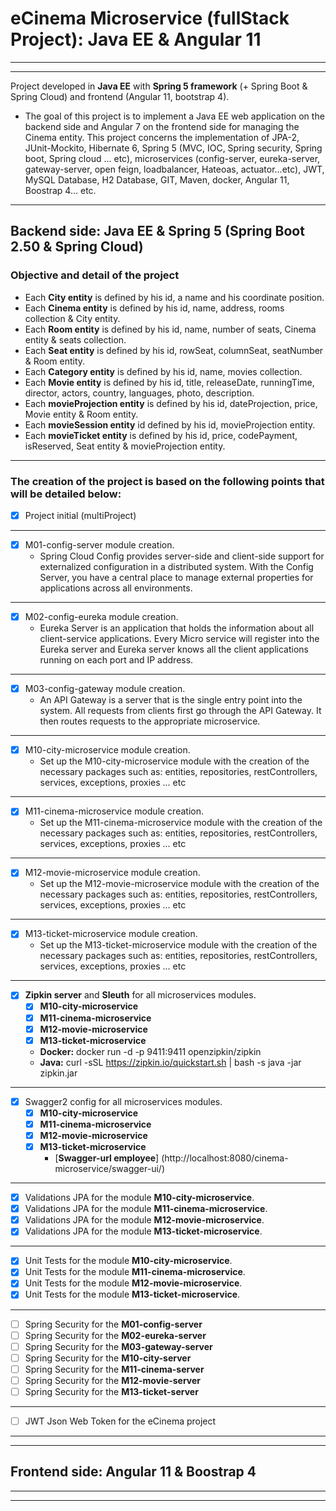 # eCinema Microservice (fullStack Project): Java EE & Angular 11

***
***
Project developed in **Java EE** with **Spring 5 framework** (+ Spring Boot & Spring Cloud) and frontend (Angular 11, bootstrap 4).

- The goal of this project is to implement a Java EE web application on the backend side and Angular 7 on the frontend side for managing the Cinema entity.
  This project concerns the implementation of JPA-2, JUnit-Mockito, Hibernate 6, Spring 5 (MVC, IOC, Spring security, Spring boot, Spring cloud ... etc),
  microservices (config-server, eureka-server, gateway-server, open feign, loadbalancer, Hateoas, actuator...etc), JWT, MySQL Database, H2 Database, GIT, Maven, docker,
  Angular 11, Boostrap 4… etc.
***
## Backend side: Java EE & Spring 5 (Spring Boot 2.50 & Spring Cloud)

### Objective and detail of the project

   - Each **City entity** is defined by his id, a name and his coordinate position.
   - Each **Cinema entity** is defined by his id, name, address, rooms collection & City entity.
   - Each **Room entity** is defined by his id, name, number of seats, Cinema entity & seats collection.
   - Each **Seat entity** is defined by his id, rowSeat, columnSeat, seatNumber & Room entity.
   - Each **Category entity** is defined by his id, name, movies collection.
   - Each **Movie entity** is defined by his id, title, releaseDate, runningTime, director, actors, country, languages, photo, description.
   - Each **movieProjection entity** is defined by his id, dateProjection, price, Movie entity & Room entity.
   - Each **movieSession entity** id defined by his id, movieProjection entity.
   - Each **movieTicket entity** is defined by his id, price, codePayment, isReserved, Seat entity & movieProjection entity.
***
### The creation of the project is based on the following points that will be detailed below:
   
   - [x] Project initial (multiProject)
   ***
   - [x] M01-config-server module creation.
     - Spring Cloud Config provides server-side and client-side support for externalized configuration in a distributed system.
       With the Config Server, you have a central place to manage external properties for applications across all environments.
   ***
   - [x] M02-config-eureka module creation.
     - Eureka Server is an application that holds the information about all client-service applications.
       Every Micro service will register into the Eureka server and Eureka server knows all the client applications running on each port and IP address.
   ***  
   - [x] M03-config-gateway module creation.
     - An API Gateway is a server that is the single entry point into the system. All requests from clients first go through the API Gateway.
       It then routes requests to the appropriate microservice.
   ***  
   - [x] M10-city-microservice module creation.
     - Set up the M10-city-microservice module with the creation of the necessary packages such as: entities, repositories, restControllers, services, exceptions, proxies ... etc
   ***
   - [x] M11-cinema-microservice module creation.
     - Set up the M11-cinema-microservice module with the creation of the necessary packages such as: entities, repositories, restControllers, services, exceptions, proxies ... etc
   ***
   - [x] M12-movie-microservice module creation.
     - Set up the M12-movie-microservice module with the creation of the necessary packages such as: entities, repositories, restControllers, services, exceptions, proxies ... etc
   ***
  - [x] M13-ticket-microservice module creation.
    - Set up the M13-ticket-microservice module with the creation of the necessary packages such as: entities, repositories, restControllers, services, exceptions, proxies ... etc
  ***
  - [x] **Zipkin server** and **Sleuth** for all microservices modules.
    - [x] **M10-city-microservice**
    - [x] **M11-cinema-microservice**
    - [x] **M12-movie-microservice**
    - [x] **M13-ticket-microservice**
    - **Docker:** docker run -d -p 9411:9411 openzipkin/zipkin
    - **Java:** curl -sSL https://zipkin.io/quickstart.sh | bash -s java -jar zipkin.jar
  ***    
  - [x] Swagger2 config for all microservices modules.
    - [x] **M10-city-microservice**
    - [x] **M11-cinema-microservice**
    - [x] **M12-movie-microservice**
    - [x] **M13-ticket-microservice**
      - [**Swagger-url employee**] (http://localhost:8080/cinema-microservice/swagger-ui/)
  ***
   - [x] Validations JPA for the module **M10-city-microservice**.
   - [x] Validations JPA for the module **M11-cinema-microservice**.
   - [x] Validations JPA for the module **M12-movie-microservice**.
   - [x] Validations JPA for the module **M13-ticket-microservice**.
  ***    
   - [x] Unit Tests for the module **M10-city-microservice**.
   - [x] Unit Tests for the module **M11-cinema-microservice**.
   - [x] Unit Tests for the module **M12-movie-microservice**.
   - [x] Unit Tests for the module **M13-ticket-microservice**.
   ***
   - [ ] Spring Security for the **M01-config-server** 
   - [ ] Spring Security for the **M02-eureka-server** 
   - [ ] Spring Security for the **M03-gateway-server** 
   - [ ] Spring Security for the **M10-city-server** 
   - [ ] Spring Security for the **M11-cinema-server** 
   - [ ] Spring Security for the **M12-movie-server** 
   - [ ] Spring Security for the **M13-ticket-server**
   ***
   - [ ] JWT Json Web Token for the eCinema project 
    
***
***
## Frontend side: Angular 11 & Boostrap 4
***
***  
    